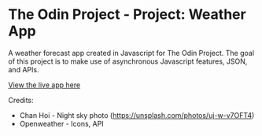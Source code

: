 # The Odin Project - Project: Weather App

A weather forecast app created in Javascript for The Odin Project. The goal of this project is to make use of asynchronous Javascript features, JSON, and APIs. 

[View the live app here](https://bizarf.github.io/odin-weather-app/)

Credits:
- Chan Hoi - Night sky photo (https://unsplash.com/photos/uj-w-v7OFT4)
- Openweather - Icons, API
